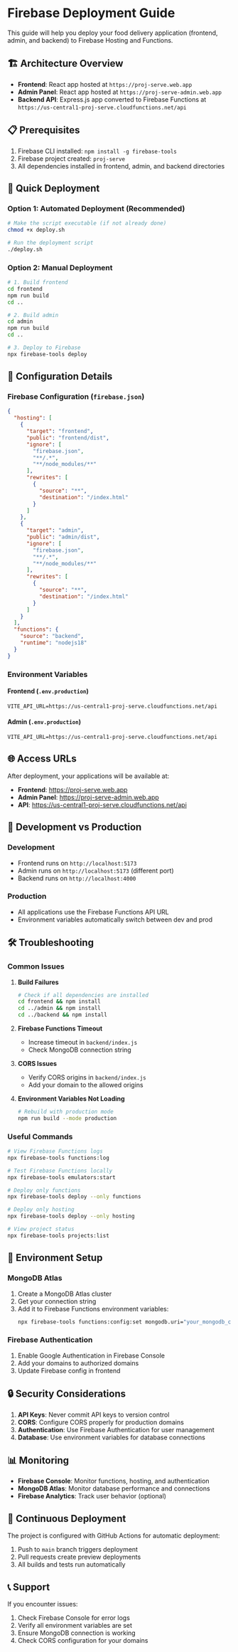 # Firebase Deployment Guide

This guide will help you deploy your food delivery application (frontend, admin, and backend) to Firebase Hosting and Functions.

## 🏗️ Architecture Overview

- **Frontend**: React app hosted at `https://proj-serve.web.app`
- **Admin Panel**: React app hosted at `https://proj-serve-admin.web.app`
- **Backend API**: Express.js app converted to Firebase Functions at `https://us-central1-proj-serve.cloudfunctions.net/api`

## 📋 Prerequisites

1. Firebase CLI installed: `npm install -g firebase-tools`
2. Firebase project created: `proj-serve`
3. All dependencies installed in frontend, admin, and backend directories

## 🚀 Quick Deployment

### Option 1: Automated Deployment (Recommended)

```bash
# Make the script executable (if not already done)
chmod +x deploy.sh

# Run the deployment script
./deploy.sh
```

### Option 2: Manual Deployment

```bash
# 1. Build frontend
cd frontend
npm run build
cd ..

# 2. Build admin
cd admin
npm run build
cd ..

# 3. Deploy to Firebase
npx firebase-tools deploy
```

## 🔧 Configuration Details

### Firebase Configuration (`firebase.json`)

```json
{
  "hosting": [
    {
      "target": "frontend",
      "public": "frontend/dist",
      "ignore": [
        "firebase.json",
        "**/.*",
        "**/node_modules/**"
      ],
      "rewrites": [
        {
          "source": "**",
          "destination": "/index.html"
        }
      ]
    },
    {
      "target": "admin",
      "public": "admin/dist",
      "ignore": [
        "firebase.json",
        "**/.*",
        "**/node_modules/**"
      ],
      "rewrites": [
        {
          "source": "**",
          "destination": "/index.html"
        }
      ]
    }
  ],
  "functions": {
    "source": "backend",
    "runtime": "nodejs18"
  }
}
```

### Environment Variables

#### Frontend (`.env.production`)
```
VITE_API_URL=https://us-central1-proj-serve.cloudfunctions.net/api
```

#### Admin (`.env.production`)
```
VITE_API_URL=https://us-central1-proj-serve.cloudfunctions.net/api
```

## 🌐 Access URLs

After deployment, your applications will be available at:

- **Frontend**: https://proj-serve.web.app
- **Admin Panel**: https://proj-serve-admin.web.app
- **API**: https://us-central1-proj-serve.cloudfunctions.net/api

## 🔄 Development vs Production

### Development
- Frontend runs on `http://localhost:5173`
- Admin runs on `http://localhost:5173` (different port)
- Backend runs on `http://localhost:4000`

### Production
- All applications use the Firebase Functions API URL
- Environment variables automatically switch between dev and prod

## 🛠️ Troubleshooting

### Common Issues

1. **Build Failures**
   ```bash
   # Check if all dependencies are installed
   cd frontend && npm install
   cd ../admin && npm install
   cd ../backend && npm install
   ```

2. **Firebase Functions Timeout**
   - Increase timeout in `backend/index.js`
   - Check MongoDB connection string

3. **CORS Issues**
   - Verify CORS origins in `backend/index.js`
   - Add your domain to the allowed origins

4. **Environment Variables Not Loading**
   ```bash
   # Rebuild with production mode
   npm run build --mode production
   ```

### Useful Commands

```bash
# View Firebase Functions logs
npx firebase-tools functions:log

# Test Firebase Functions locally
npx firebase-tools emulators:start

# Deploy only functions
npx firebase-tools deploy --only functions

# Deploy only hosting
npx firebase-tools deploy --only hosting

# View project status
npx firebase-tools projects:list
```

## 📝 Environment Setup

### MongoDB Atlas
1. Create a MongoDB Atlas cluster
2. Get your connection string
3. Add it to Firebase Functions environment variables:
   ```bash
   npx firebase-tools functions:config:set mongodb.uri="your_mongodb_connection_string"
   ```

### Firebase Authentication
1. Enable Google Authentication in Firebase Console
2. Add your domains to authorized domains
3. Update Firebase config in frontend

## 🔒 Security Considerations

1. **API Keys**: Never commit API keys to version control
2. **CORS**: Configure CORS properly for production domains
3. **Authentication**: Use Firebase Authentication for user management
4. **Database**: Use environment variables for database connections

## 📊 Monitoring

- **Firebase Console**: Monitor functions, hosting, and authentication
- **MongoDB Atlas**: Monitor database performance and connections
- **Firebase Analytics**: Track user behavior (optional)

## 🔄 Continuous Deployment

The project is configured with GitHub Actions for automatic deployment:

1. Push to `main` branch triggers deployment
2. Pull requests create preview deployments
3. All builds and tests run automatically

## 📞 Support

If you encounter issues:

1. Check Firebase Console for error logs
2. Verify all environment variables are set
3. Ensure MongoDB connection is working
4. Check CORS configuration for your domains 